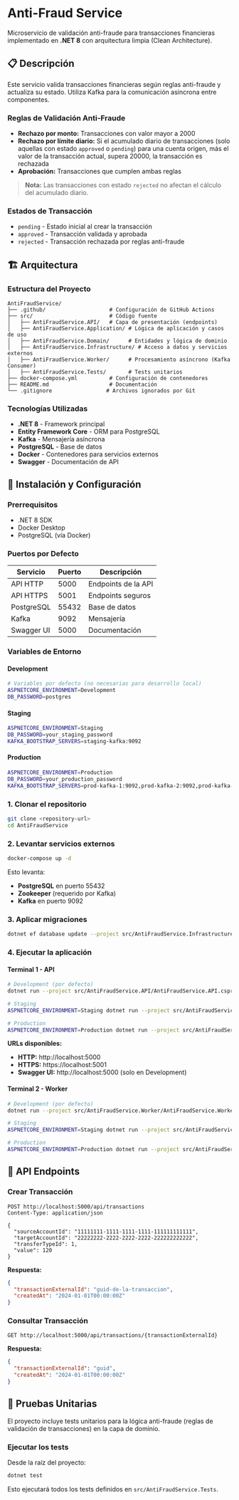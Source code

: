 # Anti-Fraud Service

Microservicio de validación anti-fraude para transacciones financieras implementado en **.NET 8** con arquitectura limpia (Clean Architecture).

## 📋 Descripción

Este servicio valida transacciones financieras según reglas anti-fraude y actualiza su estado. Utiliza Kafka para la comunicación asíncrona entre componentes.

### Reglas de Validación Anti-Fraude

- **Rechazo por monto:** Transacciones con valor mayor a 2000
- **Rechazo por límite diario:** Si el acumulado diario de transacciones (solo aquellas con estado `approved` o `pending`) para una cuenta origen, más el valor de la transacción actual, supera 20000, la transacción es rechazada
- **Aprobación:** Transacciones que cumplen ambas reglas

> **Nota:** Las transacciones con estado `rejected` no afectan el cálculo del acumulado diario.

### Estados de Transacción

- `pending` - Estado inicial al crear la transacción
- `approved` - Transacción validada y aprobada
- `rejected` - Transacción rechazada por reglas anti-fraude

## 🏗️ Arquitectura

### Estructura del Proyecto

```
AntiFraudService/
├── .github/                    # Configuración de GitHub Actions
├── src/                        # Código fuente
│   ├── AntiFraudService.API/   # Capa de presentación (endpoints)
│   ├── AntiFraudService.Application/ # Lógica de aplicación y casos de uso
│   ├── AntiFraudService.Domain/      # Entidades y lógica de dominio
│   ├── AntiFraudService.Infrastructure/ # Acceso a datos y servicios externos
│   ├── AntiFraudService.Worker/      # Procesamiento asíncrono (Kafka Consumer)
│   ├── AntiFraudService.Tests/       # Tests unitarios
├── docker-compose.yml          # Configuración de contenedores
├── README.md                   # Documentación
└── .gitignore                 # Archivos ignorados por Git
```

### Tecnologías Utilizadas

- **.NET 8** - Framework principal
- **Entity Framework Core** - ORM para PostgreSQL
- **Kafka** - Mensajería asíncrona
- **PostgreSQL** - Base de datos
- **Docker** - Contenedores para servicios externos
- **Swagger** - Documentación de API

## 🚀 Instalación y Configuración

### Prerrequisitos

- .NET 8 SDK
- Docker Desktop
- PostgreSQL (vía Docker)

### Puertos por Defecto

| Servicio | Puerto | Descripción |
|----------|--------|-------------|
| API HTTP | 5000 | Endpoints de la API |
| API HTTPS | 5001 | Endpoints seguros |
| PostgreSQL | 55432 | Base de datos |
| Kafka | 9092 | Mensajería |
| Swagger UI | 5000 | Documentación |

### Variables de Entorno

#### Development
```bash
# Variables por defecto (no necesarias para desarrollo local)
ASPNETCORE_ENVIRONMENT=Development
DB_PASSWORD=postgres
```

#### Staging
```bash
ASPNETCORE_ENVIRONMENT=Staging
DB_PASSWORD=your_staging_password
KAFKA_BOOTSTRAP_SERVERS=staging-kafka:9092
```

#### Production
```bash
ASPNETCORE_ENVIRONMENT=Production
DB_PASSWORD=your_production_password
KAFKA_BOOTSTRAP_SERVERS=prod-kafka-1:9092,prod-kafka-2:9092,prod-kafka-3:9092
```

### 1. Clonar el repositorio

```bash
git clone <repository-url>
cd AntiFraudService
```

### 2. Levantar servicios externos

```bash
docker-compose up -d
```

Esto levanta:
- **PostgreSQL** en puerto 55432
- **Zookeeper** (requerido por Kafka)
- **Kafka** en puerto 9092

### 3. Aplicar migraciones

```bash
dotnet ef database update --project src/AntiFraudService.Infrastructure/ --startup-project src/AntiFraudService.API/
```

### 4. Ejecutar la aplicación

#### Terminal 1 - API
```bash
# Development (por defecto)
dotnet run --project src/AntiFraudService.API/AntiFraudService.API.csproj

# Staging
ASPNETCORE_ENVIRONMENT=Staging dotnet run --project src/AntiFraudService.API/AntiFraudService.API.csproj

# Production
ASPNETCORE_ENVIRONMENT=Production dotnet run --project src/AntiFraudService.API/AntiFraudService.API.csproj
```

**URLs disponibles:**
- **HTTP:** http://localhost:5000
- **HTTPS:** https://localhost:5001
- **Swagger UI:** http://localhost:5000 (solo en Development)

#### Terminal 2 - Worker
```bash
# Development (por defecto)
dotnet run --project src/AntiFraudService.Worker/AntiFraudService.Worker.csproj

# Staging
ASPNETCORE_ENVIRONMENT=Staging dotnet run --project src/AntiFraudService.Worker/AntiFraudService.Worker.csproj

# Production
ASPNETCORE_ENVIRONMENT=Production dotnet run --project src/AntiFraudService.Worker/AntiFraudService.Worker.csproj
```

## 📡 API Endpoints

### Crear Transacción
```http
POST http://localhost:5000/api/transactions
Content-Type: application/json

{
  "sourceAccountId": "11111111-1111-1111-1111-111111111111",
  "targetAccountId": "22222222-2222-2222-2222-222222222222",
  "transferTypeId": 1,
  "value": 120
}
```

**Respuesta:**
```json
{
  "transactionExternalId": "guid-de-la-transaccion",
  "createdAt": "2024-01-01T00:00:00Z"
}
```

### Consultar Transacción
```http
GET http://localhost:5000/api/transactions/{transactionExternalId}
```

**Respuesta:**
```json
{
  "transactionExternalId": "guid",
  "createdAt": "2024-01-01T00:00:00Z"
}
```

## 🧪 Pruebas Unitarias

El proyecto incluye tests unitarios para la lógica anti-fraude (reglas de validación de transacciones) en la capa de dominio.

### Ejecutar los tests

Desde la raíz del proyecto:

```bash
dotnet test
```

Esto ejecutará todos los tests definidos en `src/AntiFraudService.Tests`.
